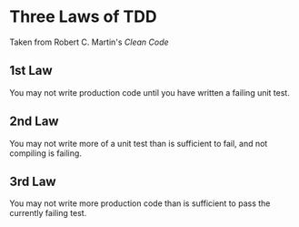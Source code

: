 # Three Laws of TDD
Taken from Robert C. Martin's *Clean Code*

## 1st Law
You may not write production code until you have written a failing unit test.

## 2nd Law
You may not write more of a unit test than is sufficient to fail, and not compiling is failing.

## 3rd Law
You may not write more production code than is sufficient to pass the currently failing test.